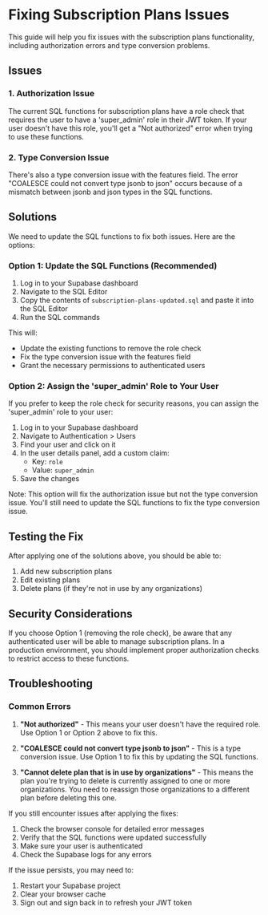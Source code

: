 # Fixing Subscription Plans Issues

This guide will help you fix issues with the subscription plans functionality, including authorization errors and type conversion problems.

## Issues

### 1. Authorization Issue

The current SQL functions for subscription plans have a role check that requires the user to have a 'super_admin' role in their JWT token. If your user doesn't have this role, you'll get a "Not authorized" error when trying to use these functions.

### 2. Type Conversion Issue

There's also a type conversion issue with the features field. The error "COALESCE could not convert type jsonb to json" occurs because of a mismatch between jsonb and json types in the SQL functions.

## Solutions

We need to update the SQL functions to fix both issues. Here are the options:

### Option 1: Update the SQL Functions (Recommended)

1. Log in to your Supabase dashboard
2. Navigate to the SQL Editor
3. Copy the contents of `subscription-plans-updated.sql` and paste it into the SQL Editor
4. Run the SQL commands

This will:
- Update the existing functions to remove the role check
- Fix the type conversion issue with the features field
- Grant the necessary permissions to authenticated users

### Option 2: Assign the 'super_admin' Role to Your User

If you prefer to keep the role check for security reasons, you can assign the 'super_admin' role to your user:

1. Log in to your Supabase dashboard
2. Navigate to Authentication > Users
3. Find your user and click on it
4. In the user details panel, add a custom claim:
   - Key: `role`
   - Value: `super_admin`
5. Save the changes

Note: This option will fix the authorization issue but not the type conversion issue. You'll still need to update the SQL functions to fix the type conversion issue.

## Testing the Fix

After applying one of the solutions above, you should be able to:
1. Add new subscription plans
2. Edit existing plans
3. Delete plans (if they're not in use by any organizations)

## Security Considerations

If you choose Option 1 (removing the role check), be aware that any authenticated user will be able to manage subscription plans. In a production environment, you should implement proper authorization checks to restrict access to these functions.

## Troubleshooting

### Common Errors

1. **"Not authorized"** - This means your user doesn't have the required role. Use Option 1 or Option 2 above to fix this.

2. **"COALESCE could not convert type jsonb to json"** - This is a type conversion issue. Use Option 1 to fix this by updating the SQL functions.

3. **"Cannot delete plan that is in use by organizations"** - This means the plan you're trying to delete is currently assigned to one or more organizations. You need to reassign those organizations to a different plan before deleting this one.

If you still encounter issues after applying the fixes:

1. Check the browser console for detailed error messages
2. Verify that the SQL functions were updated successfully
3. Make sure your user is authenticated
4. Check the Supabase logs for any errors

If the issue persists, you may need to:
1. Restart your Supabase project
2. Clear your browser cache
3. Sign out and sign back in to refresh your JWT token
